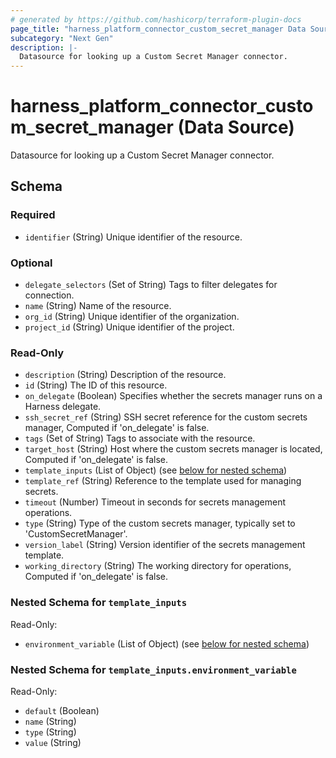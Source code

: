 ```yaml
---
# generated by https://github.com/hashicorp/terraform-plugin-docs
page_title: "harness_platform_connector_custom_secret_manager Data Source - terraform-provider-harness"
subcategory: "Next Gen"
description: |-
  Datasource for looking up a Custom Secret Manager connector.
---
```


# harness_platform_connector_custom_secret_manager (Data Source)

Datasource for looking up a Custom Secret Manager connector.



<!-- schema generated by tfplugindocs -->
## Schema

### Required

- `identifier` (String) Unique identifier of the resource.

### Optional

- `delegate_selectors` (Set of String) Tags to filter delegates for connection.
- `name` (String) Name of the resource.
- `org_id` (String) Unique identifier of the organization.
- `project_id` (String) Unique identifier of the project.

### Read-Only

- `description` (String) Description of the resource.
- `id` (String) The ID of this resource.
- `on_delegate` (Boolean) Specifies whether the secrets manager runs on a Harness delegate.
- `ssh_secret_ref` (String) SSH secret reference for the custom secrets manager, Computed if 'on_delegate' is false.
- `tags` (Set of String) Tags to associate with the resource.
- `target_host` (String) Host where the custom secrets manager is located, Computed if 'on_delegate' is false.
- `template_inputs` (List of Object) (see [below for nested schema](#nestedatt--template_inputs))
- `template_ref` (String) Reference to the template used for managing secrets.
- `timeout` (Number) Timeout in seconds for secrets management operations.
- `type` (String) Type of the custom secrets manager, typically set to 'CustomSecretManager'.
- `version_label` (String) Version identifier of the secrets management template.
- `working_directory` (String) The working directory for operations, Computed if 'on_delegate' is false.

<a id="nestedatt--template_inputs"></a>
### Nested Schema for `template_inputs`

Read-Only:

- `environment_variable` (List of Object) (see [below for nested schema](#nestedobjatt--template_inputs--environment_variable))

<a id="nestedobjatt--template_inputs--environment_variable"></a>
### Nested Schema for `template_inputs.environment_variable`

Read-Only:

- `default` (Boolean)
- `name` (String)
- `type` (String)
- `value` (String)
